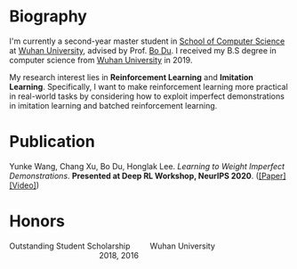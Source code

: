 # Biography
I'm currently a second-year master student in [School of Computer Science](http://cs.whu.edu.cn/) at [Wuhan University](https://www.whu.edu.cn/), advised by Prof. [Bo Du](http://cs.whu.edu.cn/teacherinfo.aspx?id=254). I received my B.S degree in computer science from [Wuhan University](https://www.whu.edu.cn/) in 2019.

My research interest lies in __Reinforcement Learning__ and __Imitation Learning__. Specifically, I want to make reinforcement learning more practical in real-world tasks by considering how to exploit imperfect demonstrations in imitation learning and batched reinforcement learning. 

# Publication
Yunke Wang, Chang Xu, Bo Du, Honglak Lee. _Learning to Weight Imperfect Demonstrations_. __Presented at Deep RL Workshop, NeurIPS 2020__. ([[Paper]](https://drive.google.com/file/d/14btCnIdnq2-9KRbeEJQCrqW86fcClKKg/view) [[Video]](https://slideslive.com/38941320/learning-to-weight-imperfect-demonstrations?ref=account-folder-62083-folders))

# Honors   
Outstanding Student Scholarship              &nbsp;&nbsp;&nbsp;&nbsp;&nbsp;&nbsp;&nbsp; Wuhan University &nbsp;&nbsp;&nbsp;&nbsp;&nbsp;&nbsp;&nbsp;&nbsp;&nbsp;&nbsp;&nbsp;&nbsp;&nbsp;&nbsp;&nbsp;&nbsp;&nbsp;&nbsp;&nbsp;&nbsp;&nbsp;&nbsp;&nbsp;&nbsp;&nbsp;&nbsp;&nbsp;&nbsp;&nbsp;&nbsp;&nbsp;&nbsp;&nbsp;&nbsp;&nbsp;&nbsp;&nbsp;&nbsp;&nbsp; &nbsp;2018,&nbsp;2016  


